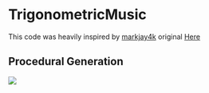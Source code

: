 # TrigonometricMusic

This code was heavily inspired by [markjay4k](https://github.com/markjay4k) original [Here](https://github.com/markjay4k/Audio-Spectrum-Analyzer-in-Python)

<p align="center" width="100%">
    <h2>Procedural Generation</h2>
    <img src="https://github.com/BrandonPacewic/TrigonometricMusic/blob/master/images/terrain.gif">
</p>